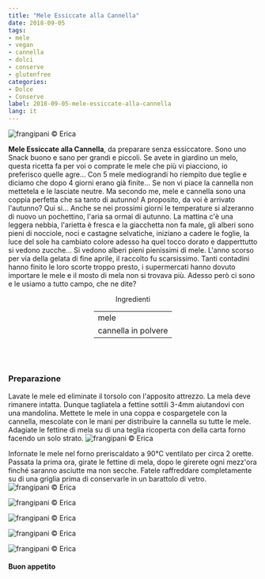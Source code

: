 ```yaml
---
title: "Mele Essiccate alla Cannella"
date: 2018-09-05
tags:
- mele
- vegan
- cannella
- dolci
- conserve
- glutenfree
categories:
- Dolce
- Conserve
label: 2018-09-05-mele-essiccate-alla-cannella
lang: it 
---
```

![](header.jpg "frangipani © Erica")

**Mele Essiccate alla Cannella**, da preparare senza essiccatore. Sono uno Snack buono e sano per grandi e piccoli. Se avete in giardino un melo, questa ricetta fa per voi o comprate le mele che più vi piacciono, io preferisco quelle agre... Con 5 mele mediograndi ho riempito due teglie e diciamo che dopo 4 giorni erano già finite... Se non vi piace la cannella non mettetela e le lasciate neutre. Ma secondo me, mele e cannella sono una coppia perfetta che sa tanto di autunno! A proposito, da voi è arrivato l'autunno? Qui si... Anche se nei prossimi giorni le temperature si alzeranno di nuovo un pochettino, l'aria sa ormai di autunno. La mattina c'è una leggera nebbia, l'arietta è fresca e la giacchetta non fa male, gli alberi sono pieni di nocciole, noci e castagne selvatiche, iniziano a cadere le foglie, la luce del sole ha cambiato colore adesso ha quel tocco dorato e dapperttutto si vedono zucche... Si vedono alberi pieni pienissimi di mele. L'anno scorso per via della gelata di fine aprile, il raccolto fu scarsissimo. Tanti contadini hanno finito le loro scorte troppo presto, i supermercati hanno dovuto importare le mele e il mosto di mela non si trovava più. Adesso però ci sono e le usiamo a tutto campo, che ne dite?

<div id="wrapper" style="text-align: center">
  <div id="yourdiv" style="display: inline-block;">
    <div class="ingredients" itemscope itemtype="http://schema.org/Recipe">
      <span itemprop="name" style="display:none;">Mele Essiccate alla Cannella</span>
      <span itemprop="recipeCategory" style="display:none;">Dolce</span>
      <img itemprop="image" style="display:none;" class="ignore-gallery-item" src="header.jpeg"/>
      <span itemprop="author" style="display:none;">Erica Raiano</span>
      <span itemprop="description" style="display:none;">Mele Essiccate alla Cannella, da preparare senza essiccatore. Sono uno Snack buono e sano per grandi e piccoli.</span>
      <div class="ingredients-title">Ingredienti</div>
      <table>
        <tbody>
          </tr>
          <tr itemprop="recipeIngredient">
            <td>mele</td>
          </tr>
          <tr itemprop="recipeIngredient">
            <td>cannella in polvere</td>
          </tr>
          <tr>
        </tbody>
      </table>
      <br></br>
    </div>
  </div>
</div>


<h3>
  <font color="grey">
    <i class="fa fa-cogs"></i>
  </font> Preparazione
</h3>

Lavate le mele ed eliminate il torsolo con l'apposito attrezzo. La mela deve rimanere intatta. Dunque tagliatela a fettine sottili 3-4mm aiutandovi con una mandolina. Mettete le mele in una coppa e cospargetele con la cannella, mescolate con le mani per distribuire la cannella su tutte le mele. Adagiate le fettine di mela su di una teglia ricoperta con della carta forno facendo un solo strato.
![](teglia.jpg "frangipani © Erica")

Infornate le mele nel forno preriscaldato a 90°C ventilato per circa 2 orette. Passata la prima ora, girate le fettine di mela, dopo le girerete ogni mezz'ora finché saranno asciutte ma non secche. Fatele raffreddare completamente su di una griglia prima di conservarle in un barattolo di vetro.
![](risultato1.jpg "frangipani © Erica")

![](risultato2.jpg "frangipani © Erica")

![](risultato3.jpg "frangipani © Erica")

![](risultato4.jpg "frangipani © Erica")

![](risultato5.jpg "frangipani © Erica")

<h4>Buon appetito
  <font color="red">
    <i class="fa fa-smile-o"></i>
  </font>
</h4>